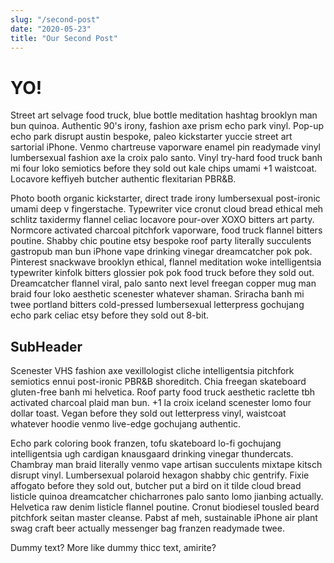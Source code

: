 ```yaml
---
slug: "/second-post"
date: "2020-05-23"
title: "Our Second Post"
---
```


# YO!

Street art selvage food truck, blue bottle meditation hashtag brooklyn man bun quinoa. Authentic 90's irony, fashion axe prism echo park vinyl. Pop-up echo park disrupt austin bespoke, paleo kickstarter yuccie street art sartorial iPhone. Venmo chartreuse vaporware enamel pin readymade vinyl lumbersexual fashion axe la croix palo santo. Vinyl try-hard food truck banh mi four loko semiotics before they sold out kale chips umami +1 waistcoat. Locavore keffiyeh butcher authentic flexitarian PBR&B.

Photo booth organic kickstarter, direct trade irony lumbersexual post-ironic umami deep v fingerstache. Typewriter vice cronut cloud bread ethical meh schlitz taxidermy flannel celiac locavore pour-over XOXO bitters art party. Normcore activated charcoal pitchfork vaporware, food truck flannel bitters poutine. Shabby chic poutine etsy bespoke roof party literally succulents gastropub man bun iPhone vape drinking vinegar dreamcatcher pok pok. Pinterest snackwave brooklyn ethical, flannel meditation woke intelligentsia typewriter kinfolk bitters glossier pok pok food truck before they sold out. Dreamcatcher flannel viral, palo santo next level freegan copper mug man braid four loko aesthetic scenester whatever shaman. Sriracha banh mi twee portland bitters cold-pressed lumbersexual letterpress gochujang echo park celiac etsy before they sold out 8-bit.

## SubHeader

Scenester VHS fashion axe vexillologist cliche intelligentsia pitchfork semiotics ennui post-ironic PBR&B shoreditch. Chia freegan skateboard gluten-free banh mi helvetica. Roof party food truck aesthetic raclette tbh activated charcoal plaid man bun. +1 la croix iceland scenester lomo four dollar toast. Vegan before they sold out letterpress vinyl, waistcoat whatever hoodie venmo live-edge gochujang authentic.

Echo park coloring book franzen, tofu skateboard lo-fi gochujang intelligentsia ugh cardigan knausgaard drinking vinegar thundercats. Chambray man braid literally venmo vape artisan succulents mixtape kitsch disrupt vinyl. Lumbersexual polaroid hexagon shabby chic gentrify. Fixie affogato before they sold out, butcher put a bird on it tilde cloud bread listicle quinoa dreamcatcher chicharrones palo santo lomo jianbing actually. Helvetica raw denim listicle flannel poutine. Cronut biodiesel tousled beard pitchfork seitan master cleanse. Pabst af meh, sustainable iPhone air plant swag craft beer actually messenger bag franzen readymade twee.

Dummy text? More like dummy thicc text, amirite?